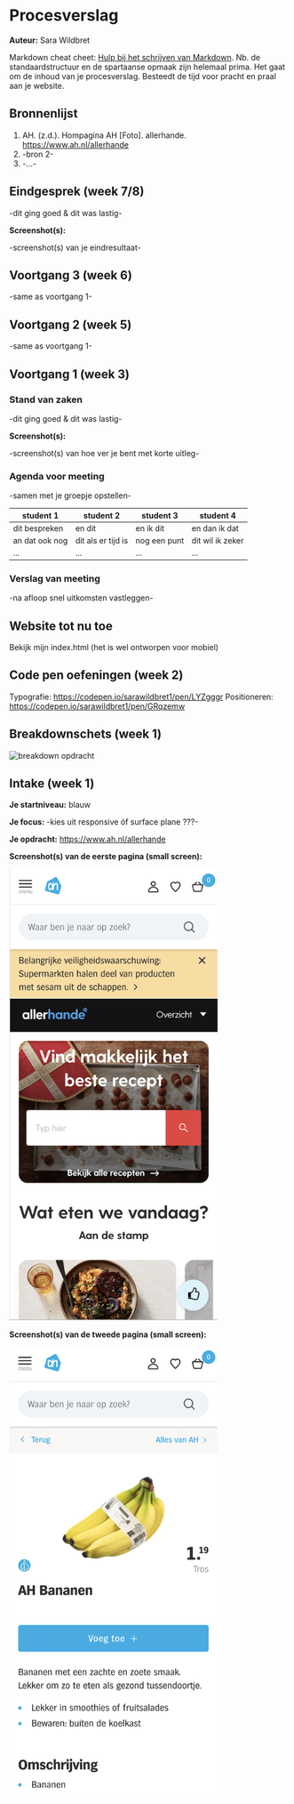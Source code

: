 # Procesverslag
**Auteur:** Sara Wildbret

Markdown cheat cheet: [Hulp bij het schrijven van Markdown](https://github.com/adam-p/markdown-here/wiki/Markdown-Cheatsheet). Nb. de standaardstructuur en de spartaanse opmaak zijn helemaal prima. Het gaat om de inhoud van je procesverslag. Besteedt de tijd voor pracht en praal aan je website.



## Bronnenlijst
1. AH. (z.d.). Hompagina AH [Foto]. allerhande. https://www.ah.nl/allerhande
2. -bron 2-
3. -...-



## Eindgesprek (week 7/8)

-dit ging goed & dit was lastig-

**Screenshot(s):**

-screenshot(s) van je eindresultaat-



## Voortgang 3 (week 6)

-same as voortgang 1-



## Voortgang 2 (week 5)

-same as voortgang 1-



## Voortgang 1 (week 3)

### Stand van zaken

-dit ging goed & dit was lastig-

**Screenshot(s):**

-screenshot(s) van hoe ver je bent met korte uitleg-

### Agenda voor meeting

-samen met je groepje opstellen-

| student 1      | student 2          | student 3    | student 4        |
| ---            | ---                | ---          | ---              |
| dit bespreken  | en dit             | en ik dit    | en dan ik dat    |
| an dat ook nog | dit als er tijd is | nog een punt | dit wil ik zeker |
| ...            | ...                | ...          | ...              |

### Verslag van meeting

-na afloop snel uitkomsten vastleggen-

## Website tot nu toe
Bekijk mijn index.html (het is wel ontworpen voor mobiel)

## Code pen oefeningen (week 2)

Typografie: https://codepen.io/sarawildbret1/pen/LYZgggr
Positioneren: https://codepen.io/sarawildbret1/pen/GRqzemw


## Breakdownschets (week 1)

<img src="breakdown.png" width="375px" alt="breakdown opdracht">



## Intake (week 1)

**Je startniveau:** blauw

**Je focus:** -kies uit responsive óf surface plane ???-

**Je opdracht:** https://www.ah.nl/allerhande

**Screenshot(s) van de eerste pagina (small screen):**

<img src="images/ah-homescreen.png" width="375px" alt="Homepagina van de AH">

**Screenshot(s) van de tweede pagina (small screen):**

<img src="images/ah-detailpagina.png" width="375px" alt="Detailpagina van de AH">
